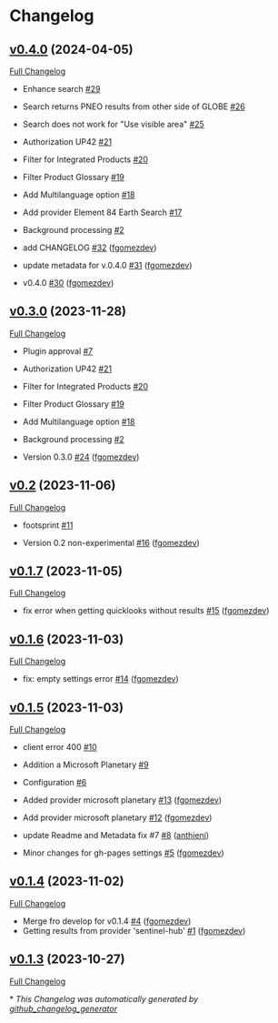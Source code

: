# Changelog

## [v0.4.0](https://github.com/Kan-T-IT/QGIS-KICa/tree/v0.4.0) (2024-04-05)

[Full Changelog](https://github.com/Kan-T-IT/QGIS-KICa/compare/v0.3.0...v0.4.0)

- Enhance search [\#29](https://github.com/Kan-T-IT/QGIS-KICa/issues/29)
- Search returns PNEO results from other side of GLOBE [\#26](https://github.com/Kan-T-IT/QGIS-KICa/issues/26)
- Search does not work for "Use visible area" [\#25](https://github.com/Kan-T-IT/QGIS-KICa/issues/25)
- Authorization UP42 [\#21](https://github.com/Kan-T-IT/QGIS-KICa/issues/21)
- Filter for Integrated Products [\#20](https://github.com/Kan-T-IT/QGIS-KICa/issues/20)
- Filter Product Glossary [\#19](https://github.com/Kan-T-IT/QGIS-KICa/issues/19)
- Add Multilanguage option [\#18](https://github.com/Kan-T-IT/QGIS-KICa/issues/18)
- Add provider Element 84 Earth Search [\#17](https://github.com/Kan-T-IT/QGIS-KICa/issues/17)
- Background processing [\#2](https://github.com/Kan-T-IT/QGIS-KICa/issues/2)

- add CHANGELOG [\#32](https://github.com/Kan-T-IT/QGIS-KICa/pull/32) ([fgomezdev](https://github.com/fgomezdev))
- update metadata for v.0.4.0 [\#31](https://github.com/Kan-T-IT/QGIS-KICa/pull/31) ([fgomezdev](https://github.com/fgomezdev))
- v0.4.0 [\#30](https://github.com/Kan-T-IT/QGIS-KICa/pull/30) ([fgomezdev](https://github.com/fgomezdev))

## [v0.3.0](https://github.com/Kan-T-IT/QGIS-KICa/tree/v0.3.0) (2023-11-28)

[Full Changelog](https://github.com/Kan-T-IT/QGIS-KICa/compare/v0.2...v0.3.0)

- Plugin approval [\#7](https://github.com/Kan-T-IT/QGIS-KICa/issues/7)
- Authorization UP42 [\#21](https://github.com/Kan-T-IT/QGIS-KICa/issues/21)
- Filter for Integrated Products [\#20](https://github.com/Kan-T-IT/QGIS-KICa/issues/20)
- Filter Product Glossary [\#19](https://github.com/Kan-T-IT/QGIS-KICa/issues/19)
- Add Multilanguage option [\#18](https://github.com/Kan-T-IT/QGIS-KICa/issues/18)
- Background processing [\#2](https://github.com/Kan-T-IT/QGIS-KICa/issues/2)

- Version 0.3.0 [\#24](https://github.com/Kan-T-IT/QGIS-KICa/pull/24) ([fgomezdev](https://github.com/fgomezdev))

## [v0.2](https://github.com/Kan-T-IT/QGIS-KICa/tree/v0.2) (2023-11-06)

[Full Changelog](https://github.com/Kan-T-IT/QGIS-KICa/compare/v0.1.7...v0.2)

- footsprint [\#11](https://github.com/Kan-T-IT/QGIS-KICa/issues/11)

- Version 0.2 non-experimental [\#16](https://github.com/Kan-T-IT/QGIS-KICa/pull/16) ([fgomezdev](https://github.com/fgomezdev))

## [v0.1.7](https://github.com/Kan-T-IT/QGIS-KICa/tree/v0.1.7) (2023-11-05)

[Full Changelog](https://github.com/Kan-T-IT/QGIS-KICa/compare/v0.1.6...v0.1.7)

- fix error when getting quicklooks without results [\#15](https://github.com/Kan-T-IT/QGIS-KICa/pull/15) ([fgomezdev](https://github.com/fgomezdev))

## [v0.1.6](https://github.com/Kan-T-IT/QGIS-KICa/tree/v0.1.6) (2023-11-03)

[Full Changelog](https://github.com/Kan-T-IT/QGIS-KICa/compare/v0.1.5...v0.1.6)

- fix: empty settings error [\#14](https://github.com/Kan-T-IT/QGIS-KICa/pull/14) ([fgomezdev](https://github.com/fgomezdev))

## [v0.1.5](https://github.com/Kan-T-IT/QGIS-KICa/tree/v0.1.5) (2023-11-03)

[Full Changelog](https://github.com/Kan-T-IT/QGIS-KICa/compare/v0.1.4...v0.1.5)

- client error 400 [\#10](https://github.com/Kan-T-IT/QGIS-KICa/issues/10)
- Addition a Microsoft Planetary  [\#9](https://github.com/Kan-T-IT/QGIS-KICa/issues/9)
- Configuration [\#6](https://github.com/Kan-T-IT/QGIS-KICa/issues/6)

- Added provider microsoft planetary [\#13](https://github.com/Kan-T-IT/QGIS-KICa/pull/13) ([fgomezdev](https://github.com/fgomezdev))
- Add provider microsoft planetary [\#12](https://github.com/Kan-T-IT/QGIS-KICa/pull/12) ([fgomezdev](https://github.com/fgomezdev))
- update Readme and Metadata fix \#7 [\#8](https://github.com/Kan-T-IT/QGIS-KICa/pull/8) ([anthieni](https://github.com/anthieni))
- Minor changes for gh-pages settings [\#5](https://github.com/Kan-T-IT/QGIS-KICa/pull/5) ([fgomezdev](https://github.com/fgomezdev))

## [v0.1.4](https://github.com/Kan-T-IT/QGIS-KICa/tree/v0.1.4) (2023-11-02)

[Full Changelog](https://github.com/Kan-T-IT/QGIS-KICa/compare/v0.1.3...v0.1.4)

- Merge fro develop for v0.1.4 [\#4](https://github.com/Kan-T-IT/QGIS-KICa/pull/4) ([fgomezdev](https://github.com/fgomezdev))
- Getting results from provider 'sentinel-hub' [\#1](https://github.com/Kan-T-IT/QGIS-KICa/pull/1) ([fgomezdev](https://github.com/fgomezdev))

## [v0.1.3](https://github.com/Kan-T-IT/QGIS-KICa/tree/v0.1.3) (2023-10-27)

[Full Changelog](https://github.com/Kan-T-IT/QGIS-KICa/compare/4c72e2b779fd024d07532f97c6e02843c5a4e18c...v0.1.3)



\* *This Changelog was automatically generated by [github_changelog_generator](https://github.com/github-changelog-generator/github-changelog-generator)*

